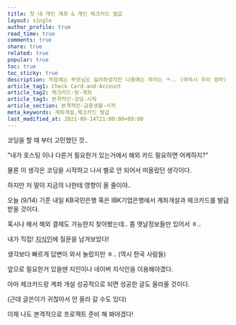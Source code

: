 ```yaml
---
title: 첫 내 개인 계좌 & 개인 체크카드 발급
layout: single
author_profile: true
read_time: true
comments: true
share: true
related: true
popular: true
toc: true
toc_sticky: true
description: 처음에는 부모님도 싫어하셨지만 나중에는 하라는 ㅋ.. (여윽시 우리 엄마)
article_tag1: Check Card-and-Account
article_tag2: 체크카드-랑-계좌
article_tag3: 본격적인-코딩-시작
article_section: 본격적인-금용생활-시작
meta_keywords: 계좌개설,체크카드 발급
last_modified_at: 2021-09-14T21:00:00+09:00
---
```


코딩을 할 때 부터 고민했던 것..

"내가 호스팅 이나 다른거 필요한거 있는거에서 해외 카드 필요하면 어케하지?"

물론 이 생각은 코딩을 시작하고 나서 별로 안 되어서 떠올랐던 생각이다.

하지만 저 말이 지금의 나한테 영향이 올 줄이야..

오늘 (9/14) 기준 내일 KB국민은행 혹은 IBK기업은행에서 계좌개설과 체크카드를 발급받을 것이다.

혹시나 해서 해외 결제도 가능한지 찾아봤는데.. 좀 옛날정보들만 있어서 ㅎ..

내가 직접! [지식인](https://kin.naver.com/qna/detail.naver?d1id=4&dirId=40104&docId=399996448)에 질문을 남겨보았다!

생각보다 빠르게 답변이 와서 놀랐지만 ㅎ.. (역시 한국 사람들)

앞으로 필요한거 있을땐 지인이나 네이버 지식인을 이용해야겠다.

아마 체크카드랑 계좌 개설 성공적으로 되면 성공한 글도 올라올 것이다.

(근데 글쓴이가 귀찮아서 안 올라 갈 수도 있다)

이제 나도 본격적으로 프로젝트 준비 해 봐야겠다!
